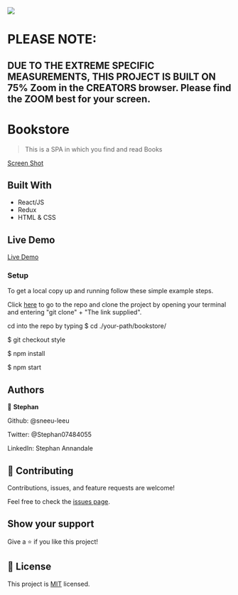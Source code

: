 ![](https://img.shields.io/badge/Microverse-blueviolet)

# PLEASE NOTE:
## DUE TO THE EXTREME SPECIFIC MEASUREMENTS, THIS PROJECT IS BUILT ON 75% Zoom in the CREATORS browser. Please find the ZOOM best for your screen.

# Bookstore

> This is a SPA in which you find and read Books

[Screen Shot](img/grab.png)

## Built With

- React/JS
- Redux
- HTML & CSS

## Live Demo

[Live Demo](https://affectionate-knuth-6b03ed.netlify.app/books)

### Setup

To get a local copy up and running follow these simple example steps.

Click [here](https://github.com/sneeu-leeu/bookstore) to go to the repo and clone the project by opening your terminal and entering "git clone" + "The link supplied".

cd into the repo by typing
$ cd ./your-path/bookstore/

$ git checkout style

$ npm install

$ npm start

## Authors

👤 **Stephan**

Github: @sneeu-leeu

Twitter: @Stephan07484055

LinkedIn: Stephan Annandale

## 🤝 Contributing

Contributions, issues, and feature requests are welcome!

Feel free to check the [issues page](https://github.com/sneeu-leeu/To-Do-List/issues/4).

## Show your support

Give a ⭐️ if you like this project!

## 📝 License

This project is [MIT](https://opensource.org/licenses/MIT) licensed.